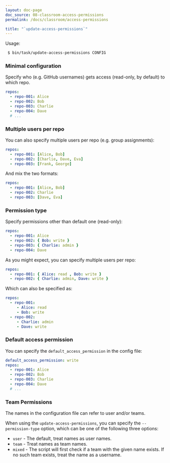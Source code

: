 ```yaml
---
layout: doc-page
doc_source: 08-classroom-access-permissions
permalink: /docs/classroom/access-permissions

title: "`update-access-permissions`"
---
```


Usage:

```sh
 $ bin/task/update-access-permissions CONFIG
```

### Minimal configuration

Specify who (e.g. GitHub usernames) gets access (read-only, by default) to
which repo.

```yaml
repos:
  - repo-001: Alice
  - repo-002: Bob
  - repo-003: Charlie
  - repo-004: Dave
  # ...
```

### Multiple users per repo

You can also specify multiple users per repo (e.g. group assignments):

```yaml
repos:
  - repo-001: [Alice, Bob]
  - repo-002: [Charlie, Dave, Eva]
  - repo-003: [Frank, George]
```

And mix the two formats:

```yaml
repos:
  - repo-001: [Alice, Bob]
  - repo-002: Charlie
  - repo-003: [Dave, Eva]
```

### Permission type

Specify permissions other than default one (read-only):

```yaml
repos:
  - repo-001: Alice
  - repo-002: { Bob: write }
  - repo-003: { Charlie: admin }
  - repo-004: Dave
```

As you might expect, you can specify multiple users per repo:

```yaml
repos:
  - repo-001: { Alice: read , Bob: write }
  - repo-002: { Charlie: admin, Dave: write }
```

Which can also be specified as:

```yaml
repos:
  - repo-001:
     - Alice: read
     - Bob: write
  - repo-002:
     - Charlie: admin
     - Dave: write
```


### Default access permission

You can specify the `default_access_permission` in the config file:

```yaml
default_access_permission: write
repos:
  - repo-001: Alice
  - repo-002: Bob
  - repo-003: Charlie
  - repo-004: Dave
  # ...
```

### Team Permissions

The names in the configuration file can refer to user and/or teams.

When using the `update-access-permissions`, you can specify the `--permission-type`
option, which can be one of the following three options:

 * `user` - The default, treat names as user names.
 * `team` - Treat names as team names.
 * `mixed` - The script will first check if a team with the given name exists. If no such team exists, treat the name as a username.
